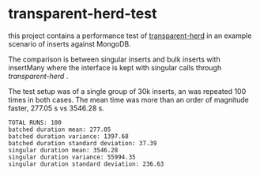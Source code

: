 # transparent-herd-test

this project contains a performance test of [transparent-herd](https://github.com/emasab/transparent-herd) in an example scenario of inserts against MongoDB.

The comparison is between singular inserts and bulk inserts with insertMany where the interface is kept with singular calls through _transparent-herd_ .

The test setup was of a single group of 30k inserts, an was repeated 100 times in both cases. The mean time was more than an order of magnitude faster, 277.05 s vs 3546.28 s.

```
TOTAL RUNS: 100
batched duration mean: 277.05
batched duration variance: 1397.68
batched duration standard deviation: 37.39
singular duration mean: 3546.28
singular duration variance: 55994.35
singular duration standard deviation: 236.63
```